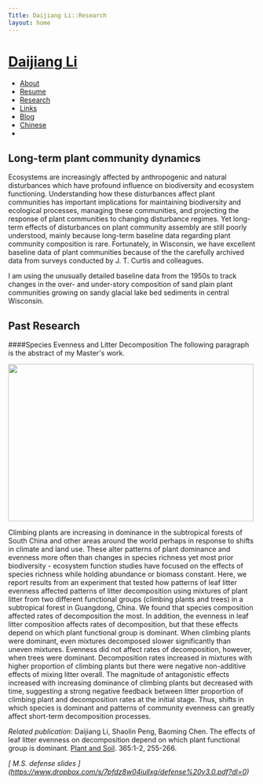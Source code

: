 ```yaml
---
Title: Daijiang Li::Research
layout: home
---
```


<h1 class="sitename"><a href="/">Daijiang Li</a></h1>
<ul class="nav pills">
<li><a href="about.html"><i class="fa fa-home fa-fw"></i> About</a></li>
<li><a href="resume.html" title="Curriculumn Vitae"><i class="fa fa-book fa-fw"></i> Resume</a></li>
<li class="active"><a href="research.html" title="Research"><i class="fa fa-flask fa-fw"></i> Research</a></li>
<li><a href="links.html" title="Useful links"><i class="fa fa-suitcase fa-fw"></i> Links</a></li>
<li><a href="/en/"><i class="fa fa-sitemap fa-fw"></i> Blog</a></li>
<li><a href="/cn/"><i class="fa fa-sitemap fa-fw"></i> Chinese</a></li>
<li><a href="README.html"><i class="fa fa-info-circle fa-fw"></i> </a></li>
</ul>


## Long-term plant community dynamics
Ecosystems are increasingly affected by anthropogenic and natural disturbances which have profound influence on biodiversity and ecosystem functioning. Understanding how these disturbances affect plant communities has important implications for maintaining biodiversity and ecological processes, managing these communities, and projecting the response of plant communities to changing disturbance regimes. Yet long-term effects of disturbances on plant community assembly are still poorly understood, mainly because long-term baseline data regarding plant community composition is rare. Fortunately, in Wisconsin, we have excellent baseline data of plant communities because of the the carefully archived data from surveys conducted by J. T. Curtis and colleagues.

I am using the unusually detailed baseline data from the 1950s to track changes in the over- and under-story composition of sand plain plant communities growing on sandy glacial lake bed sediments in central Wisconsin.

## Past Research
####Species Evenness and Litter Decomposition
The following paragraph is the abstract of my Master's work.

<a href="http://www.flickr.com/photos/96722728@N04/11571895955/"><img src="http://farm4.staticflickr.com/3790/11571895955_8551714361.jpg" width="500" height="320" align="middle"></a>

  Climbing plants are increasing in dominance in the subtropical forests of South China and other areas around the world perhaps in response to shifts in climate and land use. These alter patterns of plant dominance and evenness more often than changes in species richness yet most prior biodiversity - ecosystem function studies have focused on the effects of species richness while holding abundance or biomass constant. Here, we report results from an experiment that tested how patterns of leaf litter evenness affected patterns of litter decomposition using mixtures of plant litter from two different functional groups (climbing plants and trees) in a subtropical forest in Guangdong, China. We found that species composition affected rates of decomposition the most. In addition, the evenness in leaf litter composition affects rates of decomposition, but that these effects depend on which plant functional group is dominant. When climbing plants were dominant, even mixtures decomposed slower  significantly than uneven mixtures. Evenness did not affect rates of decomposition, however, when trees were dominant. Decomposition rates increased in mixtures with higher proportion of climbing plants but there were negative non-additive effects of mixing litter overall. The magnitude of antagonistic effects increased with increasing dominance of climbing plants but decreased with time, suggesting a strong negative feedback between litter proportion of climbing plant and decomposition rates at the initial stage. Thus, shifts in which species is dominant and patterns of community evenness can greatly affect short-term decomposition processes.</p>

  *Related publication*: Daijiang Li, Shaolin Peng, Baoming Chen. The effects of leaf litter evenness on decomposition depend on which plant functional group is dominant. <u>Plant and Soil</u>. 365:1-2, 255-266. </p>
  *[ M.S. defense slides ] (https://www.dropbox.com/s/7pfdz8w04iullxg/defense%20v3.0.pdf?dl=0)*

